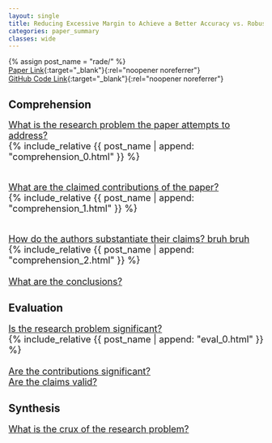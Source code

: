 ```yaml
---
layout: single
title: Reducing Excessive Margin to Achieve a Better Accuracy vs. Robustness Trade-off
categories: paper_summary
classes: wide
---
```

{% assign post_name = "rade/" %}
\
[Paper Link](https://openreview.net/pdf?id=Azh9QBQ4tR7){:target="_blank"}{:rel="noopener noreferrer"}\
[GitHub Code Link](https://github.com/imrahulr/hat){:target="_blank"}{:rel="noopener noreferrer"}

<h2>Comprehension</h2>
<font size= "4.5">
<ins>What is the research problem the paper attempts to address?</ins><br>
  <font size="4">
  {% include_relative {{ post_name | append: "comprehension_0.html" }} %}<br><br>
  </font>
  
<ins>What are the claimed contributions of the paper?</ins><br>
  <font size="4">
  {% include_relative {{ post_name | append: "comprehension_1.html" }} %}<br><br>
  </font>
  
<ins>How do the authors substantiate their claims? bruh bruh</ins><br>
  <font size="4">
  {% include_relative {{ post_name | append: "comprehension_2.html" }} %}<br><br>
  </font>
<ins>What are the conclusions?</ins>
</font>  

<h2>Evaluation</h2>
<font size="4.5">
<ins>Is the research problem significant?</ins><br>
  <font size="4">
  {% include_relative {{ post_name | append: "eval_0.html" }} %}<br><br>
  </font>
<ins>Are the contributions significant?</ins><br>
<ins>Are the claims valid?</ins><br>
</font>


<h2>Synthesis</h2>
<font size="4.5">
<ins>What is the crux of the research problem?</ins><br>
</font>
